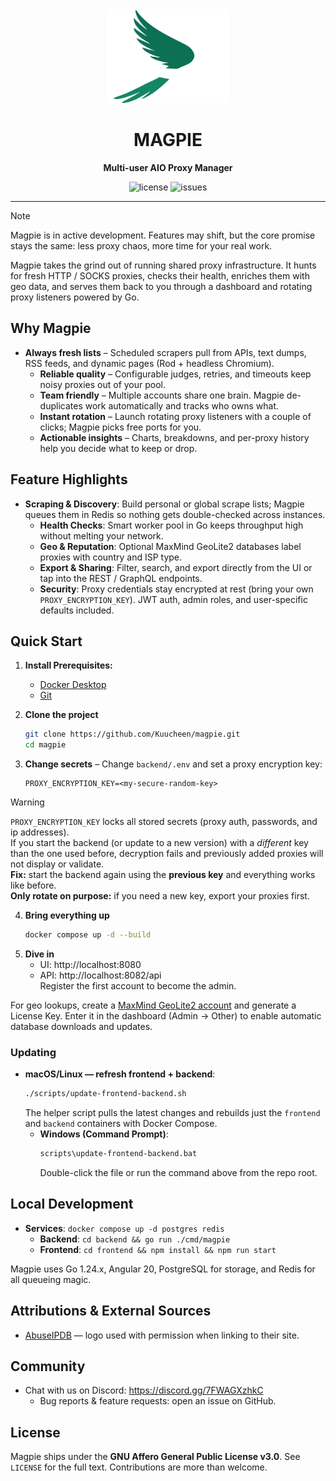 <div align="center">
  <img src="frontend/src/assets/logo/magpie-light.png" alt="Magpie logo" height="150">
  <h1>MAGPIE</h1>
  <p><strong>Multi-user AIO Proxy Manager</strong></p>
</div>

<div align="center">
  <img src="https://img.shields.io/github/license/Kuucheen/magpie.svg" alt="license">
  <img src="https://img.shields.io/github/issues/Kuucheen/magpie.svg" alt="issues">

[//]: # (  <img src="https://img.shields.io/github/stars/Kuucheen/magpie.svg?style=social" alt="stars">)
</div>

---

> [!NOTE]
> Magpie is in active development. Features may shift, but the core promise stays the same: less proxy chaos, more time for your real work.

Magpie takes the grind out of running shared proxy infrastructure. It hunts for fresh HTTP / SOCKS proxies, checks their health, enriches them with geo data, and serves them back to you through a dashboard and rotating proxy listeners powered by Go.

## Why Magpie
- **Always fresh lists** – Scheduled scrapers pull from APIs, text dumps, RSS feeds, and dynamic pages (Rod + headless Chromium).
  - **Reliable quality** – Configurable judges, retries, and timeouts keep noisy proxies out of your pool.
  - **Team friendly** – Multiple accounts share one brain. Magpie de-duplicates work automatically and tracks who owns what.
  - **Instant rotation** – Launch rotating proxy listeners with a couple of clicks; Magpie picks free ports for you.
  - **Actionable insights** – Charts, breakdowns, and per-proxy history help you decide what to keep or drop.

## Feature Highlights
- **Scraping & Discovery**: Build personal or global scrape lists; Magpie queues them in Redis so nothing gets double-checked across instances.
  - **Health Checks**: Smart worker pool in Go keeps throughput high without melting your network.
  - **Geo & Reputation**: Optional MaxMind GeoLite2 databases label proxies with country and ISP type.
  - **Export & Sharing**: Filter, search, and export directly from the UI or tap into the REST / GraphQL endpoints.
  - **Security**: Proxy credentials stay encrypted at rest (bring your own `PROXY_ENCRYPTION_KEY`). JWT auth, admin roles, and user-specific defaults included.

## Quick Start

1. **Install Prerequisites:**
    - [Docker Desktop](https://www.docker.com/)
    - [Git](https://git-scm.com/downloads)

2. **Clone the project**
   ```bash
   git clone https://github.com/Kuucheen/magpie.git
   cd magpie
   ```
3. **Change secrets** – Change `backend/.env` and set a proxy encryption key:
   ```env
   PROXY_ENCRYPTION_KEY=<my-secure-random-key>
   ```

> [!WARNING]
> `PROXY_ENCRYPTION_KEY` locks all stored secrets (proxy auth, passwords, and ip addresses).  
> If you start the backend (or update to a new version) with a *different* key than the one used before, decryption fails and previously added proxies will not display or validate.  
> **Fix:** start the backend again using the **previous key** and everything works like before.  
> **Only rotate on purpose:** if you need a new key, export your proxies first.

4. **Bring everything up**
   ```bash
   docker compose up -d --build
   ```
5. **Dive in**
    - UI: http://localhost:8080
    - API: http://localhost:8082/api  
      Register the first account to become the admin.

For geo lookups, create a [MaxMind GeoLite2 account](https://dev.maxmind.com/geoip/geolite2-free-geolocation-data) and generate a License Key. Enter it in the dashboard (Admin → Other) to enable automatic database downloads and updates.


### Updating
- **macOS/Linux — refresh frontend + backend**:
  ```bash
  ./scripts/update-frontend-backend.sh
  ```
  The helper script pulls the latest changes and rebuilds just the `frontend` and `backend` containers with Docker Compose.
  - **Windows (Command Prompt)**:
    ```bash
    scripts\update-frontend-backend.bat
    ```
    Double-click the file or run the command above from the repo root.

## Local Development
- **Services**: `docker compose up -d postgres redis`
  - **Backend**: `cd backend && go run ./cmd/magpie`
  - **Frontend**: `cd frontend && npm install && npm run start`

Magpie uses Go 1.24.x, Angular 20, PostgreSQL for storage, and Redis for all queueing magic.

## Attributions & External Sources
- [AbuseIPDB](https://www.abuseipdb.com/) — logo used with permission when linking to their site.

## Community
- Chat with us on Discord: https://discord.gg/7FWAGXzhkC
  - Bug reports & feature requests: open an issue on GitHub.

## License
Magpie ships under the **GNU Affero General Public License v3.0**. See `LICENSE` for the full text. Contributions are more than welcome.
